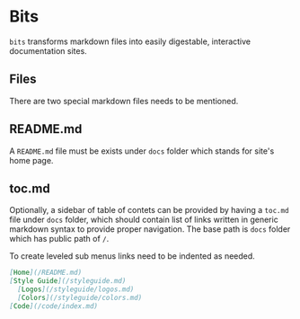 # Bits

`bits` transforms markdown files into easily digestable, interactive documentation sites.

## Files

There are two special markdown files needs to be mentioned.

## README.md

A `README.md` file must be exists under `docs` folder which stands for site's home page.

## toc.md

Optionally, a sidebar of table of contets can be provided by having a `toc.md` file under `docs` folder, which should contain list of links written in generic markdown syntax to provide proper navigation. The base path is `docs` folder which has public path of `/`. 

To create leveled sub menus links need to be indented as needed.

``` markdown
[Home](/README.md)
[Style Guide](/styleguide.md)
  [Logos](/styleguide/logos.md)
  [Colors](/styleguide/colors.md)
[Code](/code/index.md)
```
